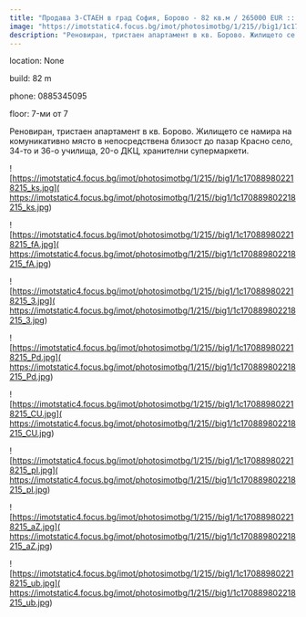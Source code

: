```yaml
---
title: "Продава 3-СТАЕН в град София, Борово - 82 кв.м / 265000 EUR :: imot.bg Обява"
image: "https://imotstatic4.focus.bg/imot/photosimotbg/1/215//big1/1c170889802218215_jg.jpg"
description: "Реновиран, тристаен апартамент в кв. Борово. Жилището се намира на комуникативно място в непосредствена близост до пазар Красно село, 34-то и 36-о училища, 20-o ДКЦ, хранителни супермаркети."
---
```


location: None

build: 82 m

phone: 0885345095

floor: 7-ми от 7

Реновиран, тристаен апартамент в кв. Борово. Жилището се намира на комуникативно място в непосредствена близост до пазар Красно село, 34-то и 36-о училища, 20-o ДКЦ, хранителни супермаркети.


![https://imotstatic4.focus.bg/imot/photosimotbg/1/215//big1/1c170889802218215_ks.jpg]( https://imotstatic4.focus.bg/imot/photosimotbg/1/215//big1/1c170889802218215_ks.jpg)


![https://imotstatic4.focus.bg/imot/photosimotbg/1/215//big1/1c170889802218215_fA.jpg]( https://imotstatic4.focus.bg/imot/photosimotbg/1/215//big1/1c170889802218215_fA.jpg)


![https://imotstatic4.focus.bg/imot/photosimotbg/1/215//big1/1c170889802218215_3.jpg]( https://imotstatic4.focus.bg/imot/photosimotbg/1/215//big1/1c170889802218215_3.jpg)


![https://imotstatic4.focus.bg/imot/photosimotbg/1/215//big1/1c170889802218215_Pd.jpg]( https://imotstatic4.focus.bg/imot/photosimotbg/1/215//big1/1c170889802218215_Pd.jpg)


![https://imotstatic4.focus.bg/imot/photosimotbg/1/215//big1/1c170889802218215_CU.jpg]( https://imotstatic4.focus.bg/imot/photosimotbg/1/215//big1/1c170889802218215_CU.jpg)


![https://imotstatic4.focus.bg/imot/photosimotbg/1/215//big1/1c170889802218215_pI.jpg]( https://imotstatic4.focus.bg/imot/photosimotbg/1/215//big1/1c170889802218215_pI.jpg)


![https://imotstatic4.focus.bg/imot/photosimotbg/1/215//big1/1c170889802218215_aZ.jpg]( https://imotstatic4.focus.bg/imot/photosimotbg/1/215//big1/1c170889802218215_aZ.jpg)


![https://imotstatic4.focus.bg/imot/photosimotbg/1/215//big1/1c170889802218215_ub.jpg]( https://imotstatic4.focus.bg/imot/photosimotbg/1/215//big1/1c170889802218215_ub.jpg)


